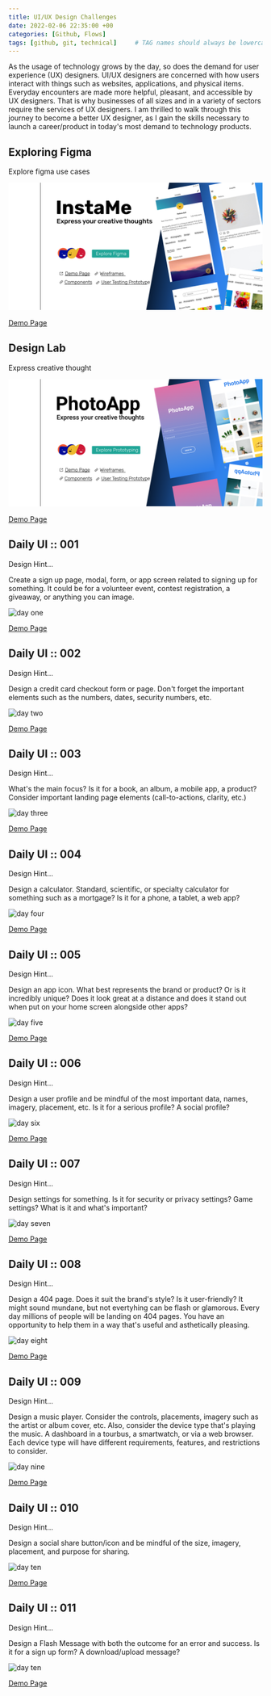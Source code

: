 ```yaml
---
title: UI/UX Design Challenges
date: 2022-02-06 22:35:00 +00
categories: [Github, Flows]
tags: [github, git, technical]     # TAG names should always be lowercase
---
```


As the usage of technology grows by the day, so does the demand for user experience (UX) designers. UI/UX designers are concerned with how users interact with things such as websites, applications, and physical items. Everyday encounters are made more helpful, pleasant, and accessible by UX designers. That is why businesses of all sizes and in a variety of sectors require the services of UX designers. I am thrilled to walk through this journey to become a better UX designer, as I gain the skills necessary to launch a career/product in today's most demand to technology products.

## Exploring Figma

Explore figma use cases

![explore figma](../assets/img/explore-ideas-thumbnail.png)

[Demo Page](https://www.figma.com/proto/77OOsodMeRR5v2jWava5XS/Explore-Ideas?node-id=7%3A53&viewport=241%2C48%2C0.78&scaling=scale-down&page-id=7%3A52&starting-point-node-id=7%3A53)

## Design Lab

Express creative thought

![explore figma](../assets/img/try-design-thumbnail.png)

[Demo Page](https://www.figma.com/proto/Yu59kYFKqrhHKheOJMXEok/trydesignlab?node-id=6%3A79&viewport=241%2C48%2C0.31&scaling=scale-down&page-id=0%3A1&starting-point-node-id=1%3A2)

## Daily UI :: 001

Design Hint...

Create a sign up page, modal, form, or app screen related to signing up for
something. It could be for a volunteer event, contest registration, a giveaway, or
anything you can image.

![day one](../assets/images/ux/sign-up-thumbnail.png)

[Demo Page](https://www.figma.com/proto/epNwbRzfjz3YaW6U3ejsYa/Daily-UI-::-001?node-id=4%3A27&viewport=241%2C48%2C1&scaling=scale-down&page-id=0%3A1%3Ffuid%3D901914268454600757)

## Daily UI :: 002

Design Hint...

Design a credit card checkout form or page. Don't forget the important elements such as the numbers, dates, security numbers, etc.

![day two](../assets/images/ux/credit-card-thumbnail.png)

[Demo Page](https://www.figma.com/proto/hysPrmu6ODKCRYRfJwTaJt/Daily-UI-::-002?node-id=12%3A27&viewport=241%2C48%2C1&scaling=scale-down&page-id=0%3A1%3Ffuid%3D901914268454600757)

## Daily UI :: 003

Design Hint...

What's the main focus? Is it for a book, an album, a mobile app, a product? Consider important landing page elements (call-to-actions, clarity, etc.)

![day three](../assets/images/ux/landing-page-thumbnail.png)

[Demo Page](https://www.figma.com/proto/seRcwT8zDtyeE2XmGehxzc/Daily-UI-::-003?node-id=5%3A17&viewport=241%2C48%2C0.4&scaling=min-zoom&page-id=0%3A1%3Ffuid%3D901914268454600757)

## Daily UI :: 004

Design Hint...

Design a calculator. Standard, scientific, or specialty calculator for something such as a mortgage? Is it for a phone, a tablet, a web app?

![day four](../assets/images/ux/calculator-thumbnail.png)

[Demo Page](https://www.figma.com/proto/9v1RHwmqOnTJPihWDypGFb/Daily-UI-::-004?node-id=1%3A2&viewport=241%2C48%2C1&scaling=scale-down&page-id=0%3A1%3Ffuid%3D901914268454600757)

## Daily UI :: 005

Design Hint...

Design an app icon. What best represents the brand or product? Or is it incredibly unique? Does it look great at a distance and does it stand out when put on your home screen alongside other apps?

![day five](../assets/images/ux/app-icon-thumbnail.png)

[Demo Page](https://www.figma.com/proto/b3BBFaRQ3HSA9ZwI2ITGR0/Daily-UI-%3A%3A-005?node-id=8%3A42&viewport=241%2C48%2C0.74&scaling=contain&page-id=0%3A1%3Ffuid%3D901914268454600757)

## Daily UI :: 006

Design Hint...

Design a user profile and be mindful of the most important data, names, imagery, placement, etc. Is it for a serious profile? A social profile?

![day six](../assets/images/ux/user-profile-thumbnail.png)

[Demo Page](https://www.figma.com/proto/R2PqHmGr5EQQuVzT1Wgnok/Daily-UI-%3A%3A-006?node-id=1%3A2&viewport=241%2C48%2C1&scaling=scale-down&page-id=0%3A1%3Ffuid%3D901914268454600757)

## Daily UI :: 007

Design Hint...

Design settings for something. Is it for security or privacy settings? Game settings? What is it and what's important?

![day seven](../assets/images/ux/settings-thumbnail.png)

[Demo Page](https://www.figma.com/proto/RfPmgbbeOzwhGgdLtxESIg/Daily-UI-%3A%3A-007?node-id=20%3A37&viewport=241%2C48%2C1&scaling=min-zoom&page-id=0%3A1%3Ffuid%3D901914268454600757)

## Daily UI :: 008

Design Hint...

Design a 404 page. Does it suit the brand's style? Is it user-friendly? It might sound mundane, but not evertyhing can be flash or glamorous. Every day millions of people will be landing on 404 pages. You have an opportunity to help them in a way that's useful and asthetically pleasing.

![day eight](../assets/images/ux/error-404-thumbnail.png)

[Demo Page](https://www.figma.com/proto/Vdi5PzPEBmkjpX0eaFTsF9/Daily-UI-%3A%3A-008?node-id=8%3A56&viewport=241%2C48%2C1&scaling=scale-down&page-id=0%3A1%3Ffuid%3D901914268454600757)

## Daily UI :: 009

Design Hint...

Design a music player. Consider the controls, placements, imagery such as the artist or album cover, etc. Also, consider the device type that's playing the music. A dashboard in a tourbus, a smartwatch, or via a web browser. Each device type will have different requirements, features, and restrictions to consider.

![day nine](../assets/images/ux/music-player-thumbnail.png)

[Demo Page](https://www.figma.com/proto/MWmmqYDMUMFboVXyzHgdJn/Daily-UI-%3A%3A-009?node-id=2%3A2&viewport=241%2C48%2C1&scaling=scale-down&page-id=0%3A1%3Ffuid%3D901914268454600757)

## Daily UI :: 010

Design Hint...

Design a social share button/icon and be mindful of the size, imagery, placement, and purpose for sharing.

![day ten](../assets/images/ux/social-share-thumbnail.png)

[Demo Page](https://www.figma.com/proto/NKwvmYSIwV8sggoSJ1406W/Daily-UI-%3A%3A-010?node-id=2%3A255&viewport=241%2C48%2C1&scaling=min-zoom&page-id=0%3A1%3Ffuid%3D901914268454600757)

## Daily UI :: 011

Design Hint...

Design a Flash Message with both the outcome for an error and success. Is it for a sign up form? A download/upload message?

![day ten](../assets/images/ux/flash-message-thumbnail.png)

[Demo Page](https://www.figma.com/proto/NKwvmYSIwV8sggoSJ1406W/Daily-UI-%3A%3A-010?node-id=2%3A255&viewport=241%2C48%2C1&scaling=min-zoom&page-id=0%3A1%3Ffuid%3D901914268454600757)
